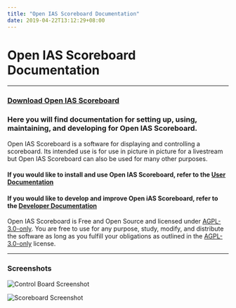 ```yaml
---
title: "Open IAS Scoreboard Documentation"
date: 2019-04-22T13:12:29+08:00
---
```


# Open IAS Scoreboard Documentation

---

### [Download Open IAS Scoreboard](/users/setup)

### Here you will find documentation for setting up, using, maintaining, and developing for Open IAS Scoreboard.

Open IAS Scoreboard is a software for displaying and controlling a scoreboard. Its intended use is for use in picture in picture for a livestream but Open IAS Scoreboard can also be used for many other purposes.

#### If you would like to install and use Open IAS Scoreboard, refer to the [User Documentation](/users)
#### If you would like to develop and improve Open iAS Scoreboard, refer to the [Developer Documentation](/dev)

Open IAS Scoreboard is Free and Open Source and licensed under [AGPL-3.0-only](https://github.com/gary-kim/open-ias-scoreboard/blob/master/LICENSE). You are free to use for any purpose, study, modify, and distribute the software as long as you fulfill your obligations as outlined in the [AGPL-3.0-only](https://github.com/gary-kim/open-ias-scoreboard/blob/master/LICENSE) license.

---

### Screenshots

![Control Board Screenshot](/img/controlboard-screenshot.png)

![Scoreboard Screenshot](/img/scoreboard-screenshot.png)